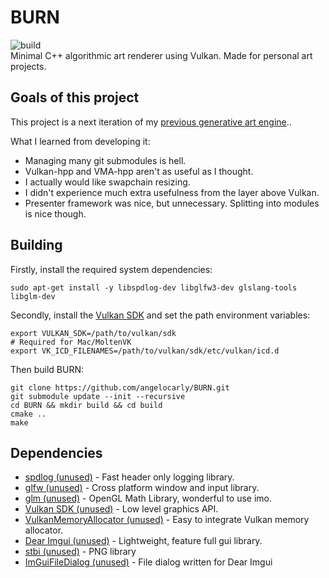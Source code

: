 # BURN
![build](https://github.com/angelocarly/BURN/actions/workflows/cmake.yml/badge.svg)  
Minimal C++ algorithmic art renderer using Vulkan. Made for personal art projects.

## Goals of this project
This project is a next iteration of my [previous generative art engine](https://github.com/angelocarly/burst)..

What I learned from developing it:
- Managing many git submodules is hell.
- Vulkan-hpp and VMA-hpp aren't as useful as I thought.
- I actually would like swapchain resizing.
- I didn't experience much extra usefulness from the layer above Vulkan.
- Presenter framework was nice, but unnecessary. Splitting into modules is nice though.

## Building
Firstly, install the required system dependencies:
```
sudo apt-get install -y libspdlog-dev libglfw3-dev glslang-tools libglm-dev
```

Secondly, install the [Vulkan SDK](https://vulkan.lunarg.com) and set the path environment variables:
```
export VULKAN_SDK=/path/to/vulkan/sdk
# Required for Mac/MoltenVK
export VK_ICD_FILENAMES=/path/to/vulkan/sdk/etc/vulkan/icd.d
```

Then build BURN:
```
git clone https://github.com/angelocarly/BURN.git
git submodule update --init --recursive
cd BURN && mkdir build && cd build
cmake ..
make
```

## Dependencies
- [spdlog (unused)](https://github.com/gabime/spdlog) - Fast header only logging library.
- [glfw (unused)](https://github.com/glfw/glfw) - Cross platform window and input library.
- [glm (unused)](https://github.com/g-truc/glm) - OpenGL Math Library, wonderful to use imo.
- [Vulkan SDK (unused)](https://vulkan.lunarg.com) - Low level graphics API.
- [VulkanMemoryAllocator (unused)](https://github.com/GPUOpen-LibrariesAndSDKs/VulkanMemoryAllocator) - Easy to integrate Vulkan memory allocator.
- [Dear Imgui (unused)](https://github.com/ocornut/imgui) - Lightweight, feature full gui library.
- [stbi (unused)](https://github.com/nothings/stb) - PNG library
- [ImGuiFileDialog (unused)](https://github.com/aiekick/ImGuiFileDialog) - File dialog written for Dear Imgui

